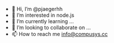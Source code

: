 - 👋 Hi, I’m @pjaegerhh
- 👀 I’m interested in node.js
- 🌱 I’m currently learning ...
- 💞️ I’m looking to collaborate on ...
- 📫 How to reach me info@compusys.cc

<!---
pjaegerhh/pjaegerhh is a ✨ special ✨ repository because its `README.md` (this file) appears on your GitHub profile.
You can click the Preview link to take a look at your changes.
--->
